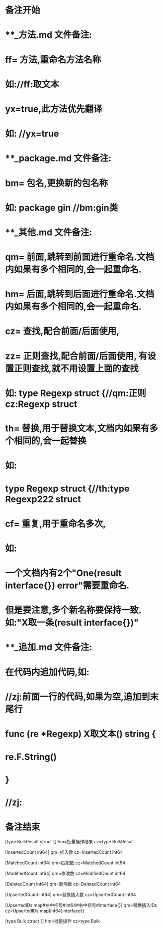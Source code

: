 # 备注开始
# **_方法.md 文件备注:
# ff= 方法,重命名方法名称
# 如://ff:取文本
#
# yx=true,此方法优先翻译
# 如: //yx=true

# **_package.md 文件备注:
# bm= 包名,更换新的包名称 
# 如: package gin //bm:gin类

# **_其他.md 文件备注:
# qm= 前面,跳转到前面进行重命名.文档内如果有多个相同的,会一起重命名.
# hm= 后面,跳转到后面进行重命名.文档内如果有多个相同的,会一起重命名.
# cz= 查找,配合前面/后面使用,
# zz= 正则查找,配合前面/后面使用, 有设置正则查找,就不用设置上面的查找
# 如: type Regexp struct {//qm:正则 cz:Regexp struct
#
# th= 替换,用于替换文本,文档内如果有多个相同的,会一起替换
# 如:
# type Regexp struct {//th:type Regexp222 struct
#
# cf= 重复,用于重命名多次,
# 如: 
# 一个文档内有2个"One(result interface{}) error"需要重命名.
# 但是要注意,多个新名称要保持一致. 如:"X取一条(result interface{})"

# **_追加.md 文件备注:
# 在代码内追加代码,如:
# //zj:前面一行的代码,如果为空,追加到末尾行
# func (re *Regexp) X取文本() string { 
# re.F.String()
# }
# //zj:
# 备注结束

[type BulkResult struct {]
hm=批量操作结果
cz=type BulkResult

[InsertedCount int64]
qm=插入数
cz=InsertedCount int64

[MatchedCount int64]
qm=匹配数
cz=MatchedCount int64

[ModifiedCount int64]
qm=修改数
cz=ModifiedCount int64

[DeletedCount int64]
qm=删除数
cz=DeletedCount int64

[UpsertedCount int64]
qm=替换插入数
cz=UpsertedCount int64

[UpsertedIDs map#左中括号#int64#右中括号#interface{}]
qm=替换插入IDs
cz=UpsertedIDs map[int64]interface{}

[type Bulk struct {]
hm=批量操作
cz=type Bulk
